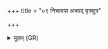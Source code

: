 +++
title = "०९ निचावया अभवद् वृत्रपुत्र"

+++
<details><summary>मूलम् (GR)</summary>

निचावया अभवद् वृत्रपुत्र-  
-इन्द्रो अस्या अव वधर् जभार ।  
उत्तरा सूर् अधरः पुत्र आसीद्  
दानुः शये सहवत्सा न धेनुः ॥
</details>